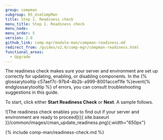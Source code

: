```yaml
---
group: compman
subgroup: 05_UseCompMan
title: Step 1. Readiness check
menu_title: Step 1. Readiness check
menu_node:
menu_order: 5
version: 2.0
github_link: comp-mgr/module-man/compman-readiness.md
redirect_from: /guides/v2.0/comp-mgr/compman-readiness.html
functional_areas:
  - Upgrade
---
```


The readiness check makes sure your server and environment are set up correctly for updating, enabling, or disabling components. In the {% glossarytooltip c57aef7c-97b4-4b2b-a999-8001accef1fe %}event{% endglossarytooltip %} of errors, you can consult troubleshooting suggestions in this guide.

To start, click either **Start Readiness Check** or **Next**. A sample follows.

![The readiness check enables you to find out if your server and environment are ready to proceed]({{ site.baseurl }}/common/images/cman_update_readiness.png){:width="650px"}

{% include comp-man/readiness-check.md %}